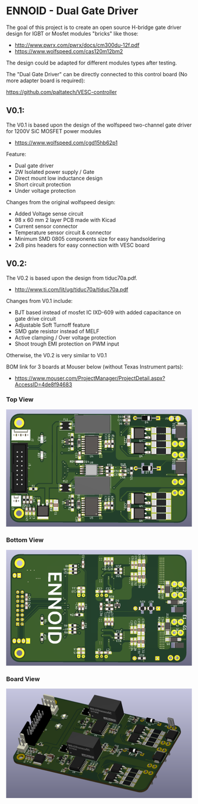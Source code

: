 # ENNOID - Dual Gate Driver

The goal of this project is to create an open source H-bridge gate driver design for IGBT or Mosfet modules "bricks" like those:

- http://www.pwrx.com/pwrx/docs/cm300du-12f.pdf
- https://www.wolfspeed.com/cas120m12bm2

The design could be adapted for different modules types after testing.

The "Dual Gate Driver" can be directly connected to this control board (No more adapter board is required):

https://github.com/paltatech/VESC-controller

## V0.1:

The V0.1 is based upon the design of the wolfspeed two-channel gate driver for 1200V SiC MOSFET power modules
- https://www.wolfspeed.com/cgd15hb62p1

Feature:

- Dual gate driver
- 2W Isolated power supply / Gate
- Direct mount low inductance design
- Short circuit protection
- Under voltage protection


Changes from the original wolfspeed design:

- Added Voltage sense circuit
- 98 x 60 mm 2 layer PCB made with Kicad
- Current sensor connector
- Temperature sensor circuit & connector
- Minimum SMD 0805 components size for easy handsoldering
- 2x8 pins headers for easy connection with VESC board

## V0.2:

The V0.2 is based upon the design from tiduc70a.pdf.
- http://www.ti.com/lit/ug/tiduc70a/tiduc70a.pdf

Changes from V0.1 include:

- BJT based instead of mosfet IC IXD-609 with added capacitance on gate drive circuit
- Adjustable Soft Turnoff feature
- SMD gate resistor instead of MELF
- Active clamping / Over voltage protection
- Shoot trough EMI protection on PWM input

Otherwise, the V0.2 is very similar to V0.1

BOM link for 3 boards at Mouser below (without Texas Instrument parts): 
- https://www.mouser.com/ProjectManager/ProjectDetail.aspx?AccessID=4de8f94683

### Top View

![alt text](V0.2-IGBT/PIC/Top.png)

### Bottom View

![alt text](V0.2-IGBT/PIC/Bottom.png)

### Board View

![alt text](V0.2-IGBT/PIC/Angle.png)
